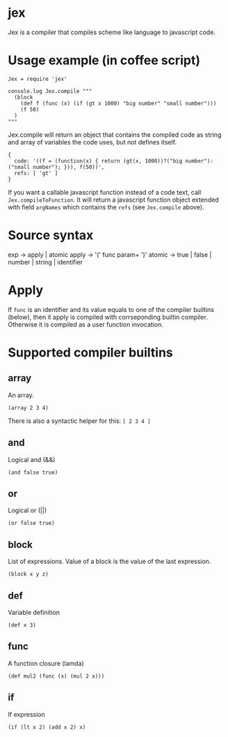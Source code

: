 jex
===

Jex is a compiler that compiles scheme like language to javascript code.

Usage example (in coffee script)
================================

    Jex = require 'jex'

    console.log Jex.compile """
      (block
        (def f (func (x) (if (gt x 1000) "big number" "small number")))
        (f 50)
      )
    """

Jex.compile will return an object that contains the compiled code as string and array of variables
the code uses, but not defines itself.

    { 
      code: '((f = (function(x) { return (gt(x, 1000))?("big number"):("small number"); })), f(50))',
      refs: [ 'gt' ] 
    }

If you want a callable javascript function instead of a code text, call `Jex.compileToFunction`. It
will return a javascript function object extended with field `argNames` which contains
the `refs` (see `Jex.compile` above).

Source syntax
=============

exp -> apply | atomic
apply -> '(' func param+ ')'
atomic -> true | false | number | string | identifier

Apply
=====
If `func` is an identifier and its value equals to one of the compiler builtins (below), 
then it apply is compiled with corrseponding builtin compiler. Otherwise it
is compiled as a user function invocation.

Supported compiler builtins
===========================

array
----- 
An array. 

    (array 2 3 4)

There is also a syntactic helper for this: `[ 2 3 4 ]`

and
---
Logical and (&&)

    (and false true)

or
--
Logical or (||)

    (or false true)

block
-----
List of expressions. Value of a block is the value of the last expression.

    (block x y z)

def
---
Variable definition

    (def x 3)

func
----
A function closure (lamda)

    (def mul2 (func (x) (mul 2 x)))

if
--
If expression

    (if (lt x 2) (add x 2) x)

 